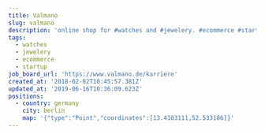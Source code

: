 ```yaml
---
title: Valmano
slug: valmano
description: 'online shop for #watches and #jewelery. #ecommerce #startup'
tags:
  - watches
  - jewelery
  - ecommerce
  - startup
job_board_url: 'https://www.valmano.de/karriere'
created_at: '2018-02-02T10:45:57.381Z'
updated_at: '2019-06-16T10:36:09.623Z'
positions:
  - country: germany
    city: berlin
    map: '{"type":"Point","coordinates":[13.4103111,52.533186]}'
---
```


